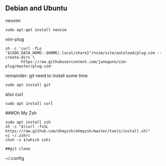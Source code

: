 ## Debian and Ubuntu

neovim
```
sudo apt-get install neovim
```
vim-plug
```
sh -c 'curl -fLo "${XDG_DATA_HOME:-$HOME/.local/share}"/nvim/site/autoload/plug.vim --create-dirs \
       https://raw.githubusercontent.com/junegunn/vim-plug/master/plug.vim'
```
remainder: git need to install some time
``` 
sudo apt install git 
```

also curl

```
sudo apt install curl
```
###Oh My Zsh
```
sudo apt install zsh
sh -c "$(curl -fsSL https://raw.github.com/ohmyzsh/ohmyzsh/master/tools/install.sh)"
vi ~/.zshrc
chsh -s $(which zsh)

##git clone
```
~/.config
```
